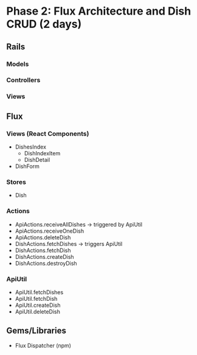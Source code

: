# Phase 2: Flux Architecture and Dish CRUD (2 days)

## Rails
### Models

### Controllers

### Views

## Flux
### Views (React Components)
* DishesIndex
  - DishIndexItem
  - DishDetail
* DishForm


### Stores
* Dish

### Actions
* ApiActions.receiveAllDishes -> triggered by ApiUtil
* ApiActions.receiveOneDish
* ApiActions.deleteDish
* DishActions.fetchDishes -> triggers ApiUtil
* DishActions.fetchDish
* DishActions.createDish
* DishActions.destroyDish

### ApiUtil
* ApiUtil.fetchDishes
* ApiUtil.fetchDish
* ApiUtil.createDish
* ApiUtil.deleteDish

## Gems/Libraries
* Flux Dispatcher (npm)
